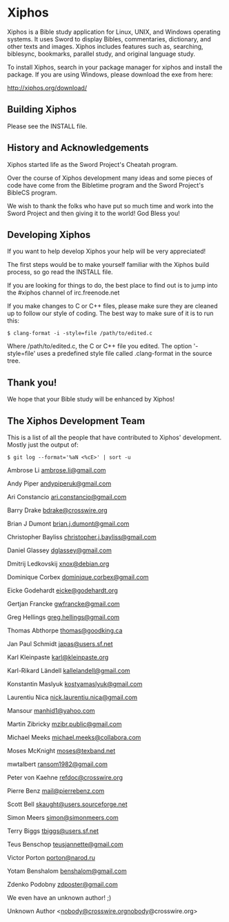 # Xiphos

Xiphos is a Bible study application for Linux, UNIX, and Windows operating
systems. It uses Sword to display Bibles, commentaries, dictionary, and other
texts and images. Xiphos includes features such as, searching, biblesync,
bookmarks, parallel study, and original language study.

To install Xiphos, search in your package manager for xiphos and install the
package. If you are using Windows, please download the exe from here:

http://xiphos.org/download/

## Building Xiphos

Please see the INSTALL file.


## History and Acknowledgements

Xiphos started life as the Sword Project's Cheatah program.

Over the course of Xiphos development many ideas and some pieces of code have
come from the Bibletime program and the Sword Project's BibleCS program.

We wish to thank the folks who have put so much time and work into the Sword
Project and then giving it to the world! God Bless you!


## Developing Xiphos


If you want to help develop Xiphos your help will be very appreciated!

The first steps would be to make yourself familiar with the Xiphos build
process, so go read the INSTALL file.

If you are looking for things to do, the best place to find out is to jump into
the #xiphos channel of irc.freenode.net

If you make changes to C or C++ files, please make sure they are cleaned up to
follow our style of coding. The best way to make sure of it is to run this:

	$ clang-format -i -style=file /path/to/edited.c

Where /path/to/edited.c, the C or C++ file you edited. The option '-style=file'
uses a predefined style file called .clang-format in the source tree.


## Thank you!


We hope that your Bible study will be enhanced by Xiphos!

## The Xiphos Development Team

This is a list of all the people that have contributed to Xiphos' development.
Mostly just the output of:

	$ git log --format='%aN <%cE>' | sort -u

Ambrose Li <ambrose.li@gmail.com>

Andy Piper <andypiperuk@gmail.com>

Ari Constancio <ari.constancio@gmail.com>

Barry Drake <bdrake@crosswire.org>

Brian J Dumont <brian.j.dumont@gmail.com>

Christopher Bayliss <christopher.j.bayliss@gmail.com>

Daniel Glassey <dglassey@gmail.com>

Dmitrij Ledkovskij <xnox@debian.org>

Dominique Corbex <dominique.corbex@gmail.com>

Eicke Godehardt <eicke@godehardt.org>

Gertjan Francke <gwfrancke@gmail.com>

Greg Hellings <greg.hellings@gmail.com>

Thomas Abthorpe <thomas@goodking.ca>

Jan Paul Schmidt <japas@users.sf.net>

Karl Kleinpaste <karl@kleinpaste.org>

Karl-Rikard Ländell <kallelandell@gmail.com>

Konstantin Maslyuk <kostyamaslyuk@gmail.com>

Laurentiu Nica <nick.laurentiu.nica@gmail.com>

Mansour <manhid1@yahoo.com>

Martin Zibricky <mzibr.public@gmail.com>

Michael Meeks <michael.meeks@collabora.com>

Moses McKnight <moses@texband.net>

mwtalbert <ransom1982@gmail.com>

Peter von Kaehne <refdoc@crosswire.org>

Pierre Benz <mail@pierrebenz.com>

Scott Bell <skaught@users.sourceforge.net>

Simon Meers <simon@simonmeers.com>

Terry Biggs <tbiggs@users.sf.net>

Teus Benschop <teusjannette@gmail.com>

Victor Porton <porton@narod.ru>

Yotam Benshalom <benshalom@gmail.com>

Zdenko Podobny <zdposter@gmail.com>

We even have an unknown author! ;)

Unknown Author <nobody@crosswire.orgnobody@crosswire.org>
